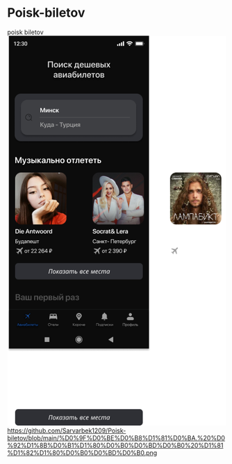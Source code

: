 # Poisk-biletov
poisk biletov
![Screenshot](https://github.com/Sarvarbek1209/Poisk-biletov/blob/main/%D0%93%D0%BB%D0%B0%D0%B2%D0%BD%D0%B0%D1%8F.%20%D0%9F%D0%B5%D1%80%D0%B2%D1%8B%D0%B9%20%D0%B2%D1%85%D0%BE%D0%B4%20(1).png)
https://github.com/Sarvarbek1209/Poisk-biletov/blob/main/%D0%9F%D0%BE%D0%B8%D1%81%D0%BA.%20%D0%92%D1%8B%D0%B1%D1%80%D0%B0%D0%BD%D0%B0%20%D1%81%D1%82%D1%80%D0%B0%D0%BD%D0%B0.png
